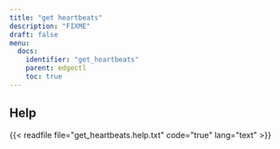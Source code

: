 ```yaml
---
title: "get heartbeats"
description: "FIXME"
draft: false
menu:
  docs:
    identifier: "get_heartbeats"
    parent: edgectl
    toc: true
---
```


## Help

{{< readfile file="get_heartbeats.help.txt" code="true" lang="text" >}}
